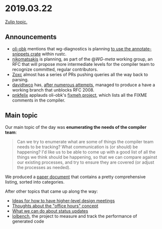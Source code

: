# 2019.03.22

[Zulip topic.](https://rust-lang.zulipchat.com/#narrow/stream/131828-t-compiler/topic/steering.20meeting.202019.2E03.2E22.20.2358850)

## Announcements

- [oli-obk](https://rust-lang.zulipchat.com/#narrow/stream/131828-t-compiler/topic/steering.20meeting.202019.2E03.2E22.20.2358850/near/161450157)
  mentions that wg-diagnostics is planning [to use the annotate-snippets crate](https://github.com/rust-lang/rust/issues/59346) within rustc.
- [nikomatsakis](https://rust-lang.zulipchat.com/#narrow/stream/131828-t-compiler/topic/steering.20meeting.202019.2E03.2E22.20.2358850/near/161450198)
  is planning, as part of the @*WG-meta* working group, an RFC that will propose more intermediate levels for the compiler team to recognize committed, regular contributors.
- [Zoxc](https://rust-lang.zulipchat.com/#narrow/stream/131828-t-compiler/topic/steering.20meeting.202019.2E03.2E22.20.2358850/near/161450307)
  almost has a series of PRs pushing queries all the way back to parsing. 
- [davidtwco](https://rust-lang.zulipchat.com/#narrow/stream/131828-t-compiler/topic/steering.20meeting.202019.2E03.2E22.20.2358850/near/161450922)
  has, [after numerous attempts](https://rust-lang.zulipchat.com/#narrow/stream/131828-t-compiler/topic/steering.20meeting.202019.2E03.2E22.20.2358850/near/161451008), managed to produce a have a working branch
  that unblocks RFC 2008.
- [pnkfelix](https://rust-lang.zulipchat.com/#narrow/stream/131828-t-compiler/topic/steering.20meeting.202019.2E03.2E22.20.2358850/near/161455043)
  applauds oli-obk's [fixmeh project](https://oli-obk.github.io/fixmeh/), which lists all the FIXME comments in the compiler.

## Main topic

Our main topic of the day was **enumerating the needs of the compiler team**:

> Can we try to enumerate what are some of things the compiler team needs to be tracking? What communication is (or should) be happening? I'd like us to be able to come up with a good list of all the things we think should be happening, so that we can compare against our existing processes, and try to ensure they are covered (or adjust the processes as needed).

We produced a [paper document](https://paper.dropbox.com/doc/Compiler-team-tasks-and-roles--AZ3lQbJIE85P1R6~Xku6qL0RAg-TZxdEmmzMTD049QvEG4Li) that contains a pretty comprehensive listing, sorted into categories.

After other topics that came up along the way:

- [Ideas for how to have higher-level design meetings](https://rust-lang.zulipchat.com/#narrow/stream/131828-t-compiler/topic/steering.20meeting.202019.2E03.2E22.20.2358850/near/161452801)
- [Thoughts about the "office hours" concept](https://rust-lang.zulipchat.com/#narrow/stream/131828-t-compiler/topic/steering.20meeting.202019.2E03.2E22.20.2358850/near/161453525)
- [What we can do about status updates](https://rust-lang.zulipchat.com/#narrow/stream/131828-t-compiler/topic/steering.20meeting.202019.2E03.2E22.20.2358850/near/161454477)
- [lolbench](https://rust-lang.zulipchat.com/#narrow/stream/131828-t-compiler/topic/steering.20meeting.202019.2E03.2E22.20.2358850/near/161461620), the project to measure and track the performance of generated code
